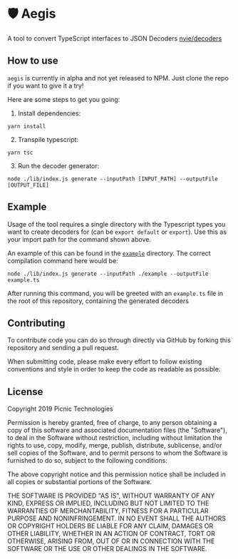 # 🛡 Aegis

A tool to convert TypeScript interfaces to JSON Decoders [nvie/decoders](https://github.com/nvie/decoders)

## How to use

`aegis` is currently in alpha and not yet released to NPM.
Just clone the repo if you want to give it a try!

Here are some steps to get you going:
1) Install dependencies:

`yarn install`

2) Transpile typescript:

`yarn tsc`

3) Run the decoder generator:

`node ./lib/index.js generate --inputPath [INPUT_PATH] --outputFile [OUTPUT_FILE]`

## Example

Usage of the tool requires a single directory with the Typescript types you want to create decoders for (can be `export default` or `export`). Use this as your import path for the command shown above.

An example of this can be found in the [`example`](./example) directory. The correct compilation command here would be:

`node ./lib/index.js generate --inputPath ./example --outputFile example.ts`

After running this command, you will be greeted with an `example.ts` file in the root of this repository, containing the generated decoders

## Contributing

To contribute code you can do so through directly via GitHub by forking this repository and sending a pull request.

When submitting code, please make every effort to follow existing conventions and style in order to keep the code as readable as possible.

## License

Copyright 2019 Picnic Technologies

Permission is hereby granted, free of charge, to any person obtaining a copy of this software and associated documentation files (the "Software"), to deal in the Software without restriction, including without limitation the rights to use, copy, modify, merge, publish, distribute, sublicense, and/or sell copies of the Software, and to permit persons to whom the Software is furnished to do so, subject to the following conditions:

The above copyright notice and this permission notice shall be included in all copies or substantial portions of the Software.

THE SOFTWARE IS PROVIDED "AS IS", WITHOUT WARRANTY OF ANY KIND, EXPRESS OR IMPLIED, INCLUDING BUT NOT LIMITED TO THE WARRANTIES OF MERCHANTABILITY, FITNESS FOR A PARTICULAR PURPOSE AND NONINFRINGEMENT. IN NO EVENT SHALL THE AUTHORS OR COPYRIGHT HOLDERS BE LIABLE FOR ANY CLAIM, DAMAGES OR OTHER LIABILITY, WHETHER IN AN ACTION OF CONTRACT, TORT OR OTHERWISE, ARISING FROM, OUT OF OR IN CONNECTION WITH THE SOFTWARE OR THE USE OR OTHER DEALINGS IN THE SOFTWARE.
